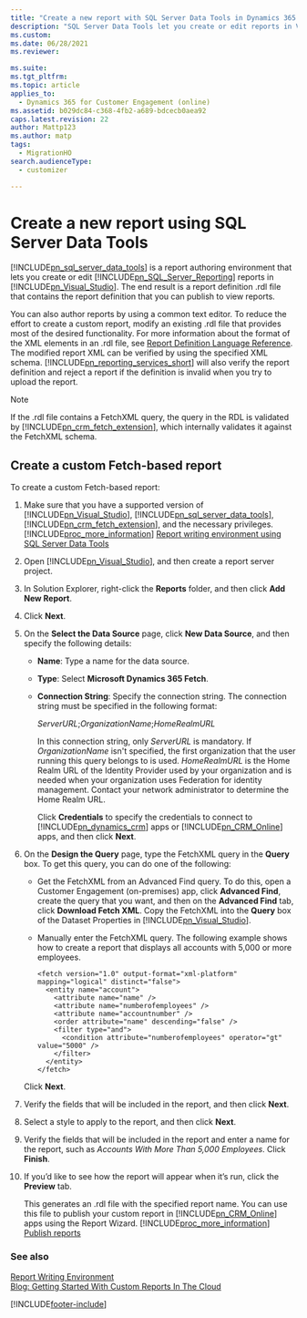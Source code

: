 ```yaml
---
title: "Create a new report with SQL Server Data Tools in Dynamics 365 Customer Engagement (on-premises)"
description: "SQL Server Data Tools let you create or edit reports in Visual Studio. This page walks you through the steps to create a custom Fetch-based report."
ms.custom: 
ms.date: 06/28/2021
ms.reviewer: 

ms.suite: 
ms.tgt_pltfrm: 
ms.topic: article
applies_to: 
  - Dynamics 365 for Customer Engagement (online)
ms.assetid: b029dc84-c368-4fb2-a689-bdcecb0aea92
caps.latest.revision: 22
author: Mattp123
ms.author: matp
tags: 
  - MigrationHO
search.audienceType: 
  - customizer

---
```

# Create a new report using SQL Server Data Tools

[!INCLUDE[pn_sql_server_data_tools](../includes/pn-sql-server-data-tools.md)] is a report authoring environment that lets you create or edit [!INCLUDE[pn_SQL_Server_Reporting](../includes/pn-sql-server-reporting.md)] reports in [!INCLUDE[pn_Visual_Studio](../includes/pn-visual-studio.md)]. The end result is a report definition .rdl file that contains the report definition that you can publish to view reports.  
  
 You can also author reports by using a common text editor. To reduce the effort to create a custom report, modify an existing .rdl file that provides most of the desired functionality. For more information about the format of the XML elements in an .rdl file, see [Report Definition Language Reference](/sql/reporting-services/reports/report-definition-language-ssrs). The modified report XML can be verified by using the specified XML schema. [!INCLUDE[pn_reporting_services_short](../includes/pn-reporting-services-short.md)] will also verify the report definition and reject a report if the definition is invalid when you try to upload the report.  
  
> [!NOTE]
>  If the .rdl file contains a FetchXML query, the query in the RDL is validated by [!INCLUDE[pn_crm_fetch_extension](../includes/pn-crm-fetch-extension.md)], which internally validates it against the FetchXML schema. <!-- For more information, see [Fetch XML Schema](../developer/fetchxml-schema.md).  -->
  
<a name="FetchBased"></a>   
## Create a custom Fetch-based report  
 To create a custom Fetch-based report:  
  
1. Make sure that you have a supported version of [!INCLUDE[pn_Visual_Studio](../includes/pn-visual-studio.md)], [!INCLUDE[pn_sql_server_data_tools](../includes/pn-sql-server-data-tools.md)], [!INCLUDE[pn_crm_fetch_extension](../includes/pn-crm-fetch-extension.md)], and the necessary privileges. [!INCLUDE[proc_more_information](../includes/proc-more-information.md)] [Report writing environment using SQL Server Data Tools](../analytics/report-writing-environment-using-sql-server-data-tools.md)  
  
2. Open [!INCLUDE[pn_Visual_Studio](../includes/pn-visual-studio.md)], and then create a report server project.  
  
3. In Solution Explorer, right-click the **Reports** folder, and then click **Add New Report**.  
  
4. Click **Next**.  
  
5. On the **Select the Data Source** page, click **New Data Source**, and then specify the following details:  
  
   - **Name**: Type a name for the data source.  
  
   - **Type**: Select **Microsoft Dynamics 365 Fetch**.  
  
   - **Connection String**: Specify the connection string. The connection string must be specified in the following format:  
  
        *ServerURL*;*OrganizationName*;*HomeRealmURL*  
  
        In this connection string, only *ServerURL* is mandatory. If *OrganizationName* isn't specified, the first organization that the user running this query belongs to is used. *HomeRealmURL* is the Home Realm URL of the Identity Provider used by your organization and is needed when your organization uses Federation for identity management. Contact your network administrator to determine the Home Realm URL.  
  
        Click **Credentials** to specify the credentials to connect to [!INCLUDE[pn_dynamics_crm](../includes/pn-dynamics-crm.md)] apps or [!INCLUDE[pn_CRM_Online](../includes/pn-crm-online.md)] apps, and then click **Next**.  
  
6. On the **Design the Query** page, type the FetchXML query in the **Query** box. To get this query, you can do one of the following:  
  
   - Get the FetchXML from an Advanced Find query. To do this, open a Customer Engagement (on-premises) app, click **Advanced Find**, create the query that you want, and then on the **Advanced Find** tab, click **Download Fetch XML**. Copy the FetchXML into the **Query** box of the Dataset Properties in [!INCLUDE[pn_Visual_Studio](../includes/pn-visual-studio.md)].  
  
   - Manually enter the FetchXML query. The following example shows how to create a report that displays all accounts with 5,000 or more employees.  
  
     ```  
     <fetch version="1.0" output-format="xml-platform" mapping="logical" distinct="false">  
       <entity name="account">  
         <attribute name="name" />      
         <attribute name="numberofemployees" />  
         <attribute name="accountnumber" />  
         <order attribute="name" descending="false" />  
         <filter type="and">  
           <condition attribute="numberofemployees" operator="gt" value="5000" />  
         </filter>  
       </entity>  
     </fetch>  
     ```  
  
   <!-- [!INCLUDE[proc_more_information](../includes/proc-more-information.md)] [Build queries with FetchXML](../developer/build-queries-fetchxml.md)  -->
  
    Click **Next**.  
  
7. Verify the fields that will be included in the report, and then click **Next**.  
  
8. Select a style to apply to the report, and then click **Next**.  
  
9. Verify the fields that will be included in the report and enter a name for the report, such as *Accounts With More Than 5,000 Employees*. Click **Finish**.  
  
10. If you’d like to see how the report will appear when it’s run, click the **Preview** tab.  
  
    This generates an .rdl file with the specified report name. You can use this file to publish your custom report in [!INCLUDE[pn_CRM_Online](../includes/pn-crm-online.md)] apps using the Report Wizard. [!INCLUDE[proc_more_information](../includes/proc-more-information.md)] [Publish reports](../analytics/publish-reports.md)  
  
### See also  
 [Report Writing Environment](../analytics/report-writing-environment-using-sql-server-data-tools.md)   <br />
 [Blog: Getting Started With Custom Reports In The Cloud](https://community.dynamics.com/product/crm/crmtechnical/b/crmteamblog/archive/2010/10/19/getting-started-with-custom-reports-in-the-cloud.aspx)


[!INCLUDE[footer-include](../../../includes/footer-banner.md)]
